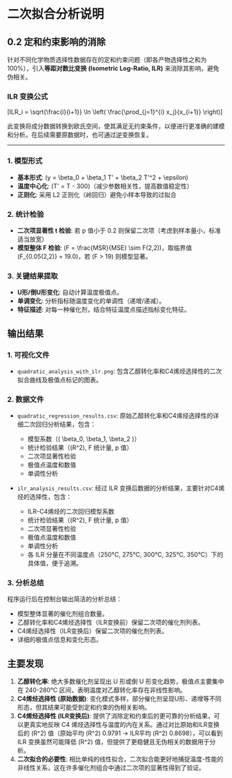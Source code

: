 # 二次拟合分析说明

## 0.2 定和约束影响的消除

针对不同化学物质选择性数据存在的定和约束问题（即各产物选择性之和为 100%），引入**等距对数比变换 (Isometric Log-Ratio, ILR)** 来消除其影响，避免伪相关。

### ILR 变换公式
\[ILR_i = \\sqrt{\\frac{i}{i+1}} \\ln \\left( \\frac{\\prod_{j=1}^{i} x_j}{x_{i+1}} \\right)]

此变换将成分数据转换到欧氏空间，使其满足无约束条件，以便进行更准确的建模和分析。在后续需要原数据时，也可通过逆变换恢复。

---

### 1. 模型形式
- **基本形式**: \(y = \\beta_0 + \\beta_1 T' + \\beta_2 T'^2 + \\epsilon\)
- **温度中心化**: \(T' = T - 300\)（减少参数相关性，提高数值稳定性）
- **正则化**: 采用 L2 正则化（岭回归）避免小样本导致的过拟合

### 2. 统计检验
- **二次项显著性 t 检验**: 若 p 值小于 0.2 则保留二次项（考虑到样本量小，标准适当放宽）
- **模型整体 F 检验**: \(F = \\frac{MSR}{MSE} \\sim F(2,2)\)，取临界值 \(F_{0.05(2,2)} = 19.0\)，若 \(F > 19\) 则模型显著。

### 3. 关键结果提取
- **U形/倒U形变化**: 自动计算温度极值点。
- **单调变化**: 分析指标随温度变化的单调性（递增/递减）。
- **特征描述**: 对每一种催化剂，结合特征温度点描述指标变化特征。

## 输出结果

### 1. 可视化文件
- `quadratic_analysis_with_ilr.png`: 包含乙醇转化率和C4烯烃选择性的二次拟合曲线及极值点标记的图表。

### 2. 数据文件
- `quadratic_regression_results.csv`: 原始乙醇转化率和C4烯烃选择性的详细二次回归分析结果，包含：
  - 模型系数（\( \\beta_0, \\beta_1, \\beta_2 \)）
  - 统计检验结果（\(R^2\), F 统计量, p 值）
  - 二次项显著性检验
  - 极值点温度和数值
  - 单调性分析

- `ilr_analysis_results.csv`: 经过 ILR 变换后数据的分析结果，主要针对C4烯烃的选择性，包含：
  - ILR-C4烯烃的二次回归模型系数
  - 统计检验结果（\(R^2\), F 统计量, p 值）
  - 二次项显著性检验
  - 极值点温度和数值
  - 单调性分析
  - 各 ILR 分量在不同温度点（250°C, 275°C, 300°C, 325°C, 350°C）下的具体值，便于追溯。

### 3. 分析总结
程序运行后在控制台输出简洁的分析总结：
- 模型整体显著的催化剂组合数量。
- 乙醇转化率和C4烯烃选择性（ILR变换前）保留二次项的催化剂列表。
- C4烯烃选择性（ILR变换后）保留二次项的催化剂列表。
- 详细的极值点信息和变化形态。

## 主要发现

1.  **乙醇转化率**: 绝大多数催化剂呈现出 U 形或倒 U 形变化趋势，极值点主要集中在 240-280°C 区间，表明温度对乙醇转化率存在非线性影响。
2.  **C4烯烃选择性 (原始数据)**: 变化模式多样，部分催化剂呈现U形、递增等不同形态，但其结果可能受到定和约束的伪相关影响。
3.  **C4烯烃选择性 (ILR变换后)**: 提供了消除定和约束后的更可靠的分析结果，可以更真实地反映 C4 烯烃选择性与温度的内在关系。通过对比原始和ILR变换后的 \(R^2\) 值（原始平均 \(R^2\) 0.9791 → ILR平均 \(R^2\) 0.8698），可以看到 ILR 变换虽然可能降低 \(R^2\) 值，但提供了更稳健且无伪相关的数据用于分析。
4.  **二次拟合的必要性**: 相比单纯的线性拟合，二次拟合能更好地捕捉温度-性能的非线性关系，这在许多催化剂组合中通过二次项的显著性得到了验证。
